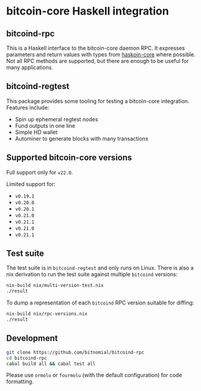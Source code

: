 bitcoin-core Haskell integration
====

bitcoind-rpc
----

This is a Haskell interface to the bitcoin-core daemon RPC.  It expresses
parameters and return values with types from [haskoin-core][1] where possible.
Not all RPC methods are supported, but there are enough to be useful for many
applications.

[1]: https://github.com/haskoin/haskoin-core


bitcoind-regtest
----

This package provides some tooling for testing a bitcoin-core integration.  Features include:

* Spin up ephemeral regtest nodes
* Fund outputs in one line
* Simple HD wallet
* Autominer to generate blocks with many transactions


Supported bitcoin-core versions
----

Full support only for `v22.0`.

Limited support for:

* `v0.19.1`
* `v0.20.0`
* `v0.20.1`
* `v0.21.0`
* `v0.21.1`
* `v0.21.0` 
* `v0.21.1`

Test suite
----

The test suite is in `bitcoind-regtest` and only runs on Linux.  There is also a nix derivation to run the test suite against multiple `bitcoind` versions:

``` sh
nix-build nix/multi-version-test.nix
./result
```

To dump a representation of each `bitcoind` RPC version suitable for diffing:
``` sh
nix-build nix/rpc-versions.nix
./result
```


Development
----

```sh
git clone https://github.com/bitnomial/bitcoind-rpc
cd bitcoind-rpc
cabal build all && cabal test all
```

Please use `ormolu` or `fourmolu` (with the default configuration) for code formatting.
